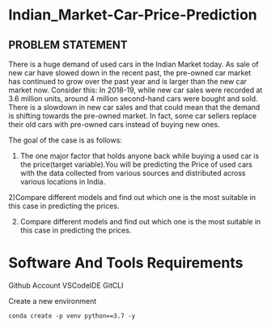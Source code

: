 # Indian_Market-Car-Price-Prediction


## PROBLEM STATEMENT 

There is a huge demand of used cars in the Indian Market today. As sale of new car have slowed down in the recent past, the pre-owned car market has continued to grow over the past year and is larger than the new car market now. Consider this: In 2018-19, while new car sales were recorded at 3.6 million units, around 4 million second-hand cars were bought and sold. There is a slowdown in new car sales and that could mean that the demand is shifting towards the pre-owned market. In fact, some car sellers replace their old cars with pre-owned cars instead of buying new ones.

The goal of the case is as follows:

1) The one major factor that holds anyone back while buying a used car is the price(target variable).You will be predicting the Price of used cars with the data collected from various sources and distributed across various locations in India.

2)Compare different models and find out which one is the most suitable in this case in predicting the prices.

2) Compare different models and find out which one is the most suitable in this case in predicting the prices.


# Software And Tools Requirements
Github Account
VSCodeIDE
GitCLI

Create a new environment

```
conda create -p venv python==3.7 -y
```
